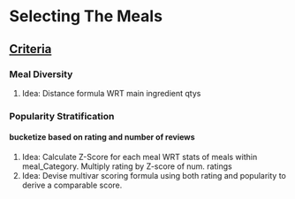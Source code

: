 
# Selecting The Meals

## <u>Criteria</u>
### Meal Diversity
1. Idea: Distance formula WRT main ingredient qtys
### Popularity Stratification
#### bucketize based on <b>rating</b> and <b>number of reviews</b>
1. Idea: Calculate Z-Score for each meal WRT stats of meals within meal_Category. Multiply rating by Z-score of num. ratings
2. Idea: Devise multivar scoring formula using both rating and popularity to derive a comparable score.